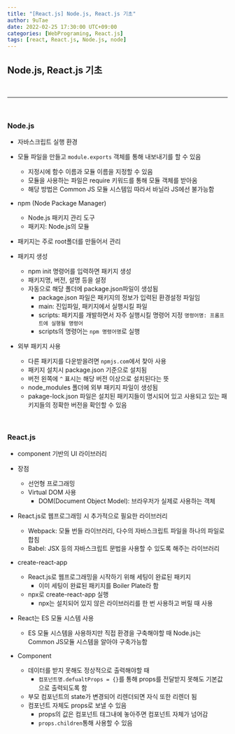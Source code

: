 ```yaml
---
title: "[React.js] Node.js, React.js 기초"
author: 9uTae
date: 2022-02-25 17:30:00 UTC+09:00
categories: [WebPrograming, React.js]
tags: [react, React.js, Node.js, node]
---
```


## Node.js, React.js 기초

<br>

---

<br>

### Node.js

- 자바스크립트 실행 환경

- 모듈 파일을 만들고 `module.exports` 객체를 통해 내보내기를 할 수 있음

  - 지정시에 함수 이름과 모듈 이름을 지정할 수 있음
  - 모듈을 사용하는 파일은 require 키워드를 통해 모듈 객체를 받아옴
  - 해당 방법은 Common JS 모듈 시스템임 따라서 바닐라 JS에선 불가능함

- npm (Node Package Manager)

  - Node.js 패키지 관리 도구
  - 패키지: Node.js의 모듈

- 패키지는 주로 root폴더를 만들어서 관리

- 패키지 생성

  - npm init 명령어를 입력하면 패키지 생성
  - 패키지명, 버전, 설명 등을 설정
  - 자동으로 해당 폴더에 package.json파일이 생성됨
    - package.json 파일은 패키지의 정보가 입력된 환경설정 파일임
    - main: 진입파일, 패키지에서 실행시킬 파일
    - scripts: 패키지를 개발하면서 자주 실행시킬 명령어 지정 `명령어명: 프롬프트에 실행될 명령어`
    - scripts의 명령어는 `npm 명령어명`로 실행

- 외부 패키지 사용
  - 다른 패키지를 다운받을려면 `npmjs.com`에서 찾아 사용
  - 패키지 설치시 package.json 기준으로 설치됨
  - 버전 왼쪽에 `^` 표시는 해당 버전 이상으로 설치된다는 뜻
  - node_modules 폴더에 외부 패키지 파일이 생성됨
  - pakage-lock.json 파일은 설치된 패키지들이 명시되어 있고 사용되고 있는 패키지들의 정확한 버전을 확인할 수 있음

<br>

### React.js

- component 기반의 UI 라이브러리

- 장점

  - 선언형 프로그래밍
  - Virtual DOM 사용
    - DOM(Document Object Model): 브라우저가 실제로 사용하는 객체

- React.js로 웹프로그래밍 시 추가적으로 필요한 라이브러리

  - Webpack: 모듈 번들 라이브러리, 다수의 자바스크립트 파일을 하나의 파일로 합침
  - Babel: JSX 등의 자바스크립트 문법을 사용할 수 있도록 해주는 라이브러리

- create-react-app

  - React.js로 웹프로그래밍을 시작하기 위해 세팅이 완료된 패키지
    - 이미 세팅이 완료된 패키지를 Boiler Plate라 함
  - npx로 create-react-app 실행
    - npx는 설치되어 있지 않은 라이브러리를 한 번 사용하고 버릴 때 사용

- React는 ES 모듈 시스템 사용

  - ES 모듈 시스템을 사용하지만 직접 환경을 구축해야할 때 Node.js는 Common JS모듈 시스템을 알아야 구축가능함

- Component
  - 데이터를 받지 못해도 정상적으로 출력해야할 때
    - `컴포넌트명.defualtProps = {}`를 통해 props를 전달받지 못해도 기본값으로 출력되도록 함
  - 부모 컴포넌트의 state가 변경되어 리렌더되면 자식 또한 리렌더 됨
  - 컴포넌트 자체도 props로 보낼 수 있음
    - props의 값은 컴포넌트 태그내에 놓아주면 컴포넌트 자체가 넘어감
    - `props.children`통해 사용할 수 있음

<br>
